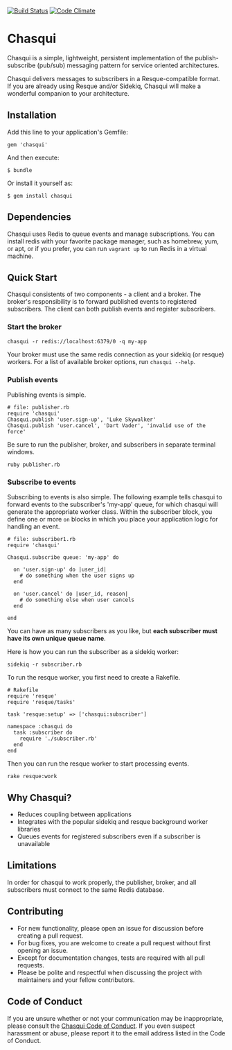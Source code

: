 [![Build Status](https://travis-ci.org/jbgo/chasqui.svg?branch=master)](https://travis-ci.org/jbgo/chasqui)
[![Code Climate](https://codeclimate.com/github/jbgo/chasqui/badges/gpa.svg)](https://codeclimate.com/github/jbgo/chasqui)

# Chasqui

Chasqui is a simple, lightweight, persistent implementation of the publish-subscribe (pub/sub)
messaging pattern for service oriented architectures.

Chasqui delivers messages to subscribers in a Resque-compatible format. If you are already
using Resque and/or Sidekiq, Chasqui will make a wonderful companion to your architecture.

## Installation

Add this line to your application's Gemfile:

    gem 'chasqui'

And then execute:

    $ bundle

Or install it yourself as:

    $ gem install chasqui

## Dependencies

Chasqui uses Redis to queue events and manage subscriptions. You can install
redis with your favorite package manager, such as homebrew, yum, or apt, or if
you prefer, you can run `vagrant up` to run Redis in a virtual machine.

## Quick Start

Chasqui consistents of two components - a client and a broker. The broker's
responsibility is to forward published events to registered subscribers. The
client can both publish events and register subscribers.

### Start the broker

    chasqui -r redis://localhost:6379/0 -q my-app

Your broker must use the same redis connection as your sidekiq (or resque)
workers. For a list of available broker options, run `chasqui --help`.

### Publish events

Publishing events is simple.

    # file: publisher.rb
    require 'chasqui'
    Chasqui.publish 'user.sign-up', 'Luke Skywalker'
    Chasqui.publish 'user.cancel', 'Dart Vader', 'invalid use of the force'

Be sure to run the publisher, broker, and subscribers in separate terminal
windows.

    ruby publisher.rb

### Subscribe to events

Subscribing to events is also simple. The following example tells chasqui to
forward events to the subscriber's 'my-app' queue, for which chasqui will
generate the appropriate worker class. Within the subscriber block, you define
one or more `on` blocks in which you place your application logic for handling
an event.

    # file: subscriber1.rb
    require 'chasqui'

    Chasqui.subscribe queue: 'my-app' do

      on 'user.sign-up' do |user_id|
        # do something when the user signs up
      end

      on 'user.cancel' do |user_id, reason|
        # do something else when user cancels
      end

    end

You can have as many subscribers as you like, but __each subscriber must have
its own unique queue name__.

Here is how you can run the subscriber as a sidekiq worker:

    sidekiq -r subscriber.rb

To run the resque worker, you first need to create a Rakefile.

    # Rakefile
    require 'resque'
    require 'resque/tasks'

    task 'resque:setup' => ['chasqui:subscriber']

    namespace :chasqui do
      task :subscriber do
        require './subscriber.rb'
      end
    end

Then you can run the resque worker to start processing events.

    rake resque:work

## Why Chasqui?

* Reduces coupling between applications
* Integrates with the popular sidekiq and resque background worker libraries
* Queues events for registered subscribers even if a subscriber is unavailable

## Limitations

In order for chasqui to work properly, the publisher, broker, and all
subscribers must connect to the same Redis database.

## Contributing

* For new functionality, please open an issue for discussion before creating a pull request.
* For bug fixes, you are welcome to create a pull request without first opening an issue.
* Except for documentation changes, tests are required with all pull requests.
* Please be polite and respectful when discussing the project with maintainers and your fellow contributors.

## Code of Conduct

If you are unsure whether or not your communication may be inappropriate, please consult the [Chasqui Code of Conduct](code-of-conduct.md).
If you even suspect harassment or abuse, please report it to the email address listed in the Code of Conduct.
